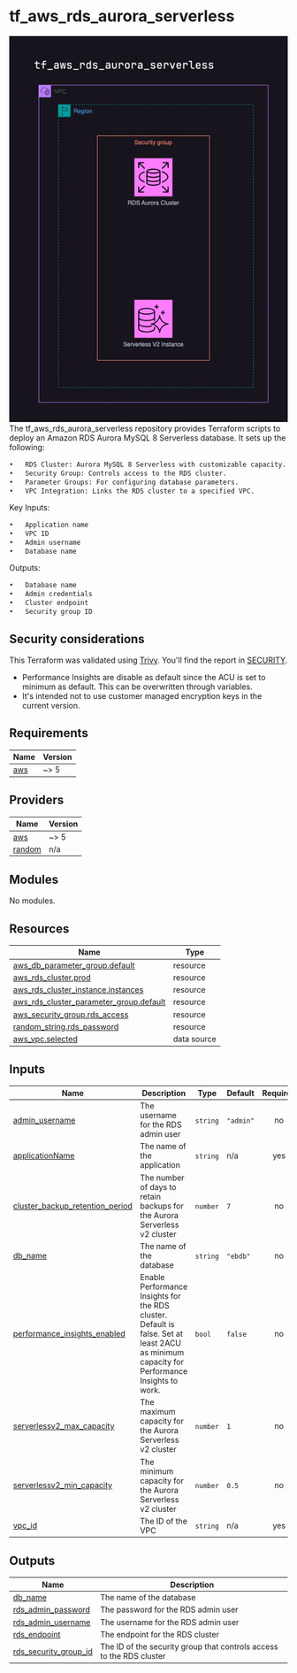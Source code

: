 # tf_aws_rds_aurora_serverless
![Overview](./docs/overview.jpg)
The tf_aws_rds_aurora_serverless repository provides Terraform scripts to deploy an Amazon RDS Aurora MySQL 8 Serverless database. It sets up the following:

	•	RDS Cluster: Aurora MySQL 8 Serverless with customizable capacity.
	•	Security Group: Controls access to the RDS cluster.
	•	Parameter Groups: For configuring database parameters.
	•	VPC Integration: Links the RDS cluster to a specified VPC.

Key Inputs:

	•	Application name
	•	VPC ID
	•	Admin username
	•	Database name

Outputs:

	•	Database name
	•	Admin credentials
	•	Cluster endpoint
	•	Security group ID

## Security considerations
This Terraform was validated using [Trivy](https://aquasecurity.github.io/trivy/v0.52/). You'll find the report in [SECURITY](./SECURITY). 

* Performance Insights are disable as default since the ACU is set to minimum as default. This can be overwritten through variables.
* It's intended not to use customer managed encryption keys in the current version.

## Requirements

| Name | Version |
|------|---------|
| <a name="requirement_aws"></a> [aws](#requirement\_aws) | ~> 5 |

## Providers

| Name | Version |
|------|---------|
| <a name="provider_aws"></a> [aws](#provider\_aws) | ~> 5 |
| <a name="provider_random"></a> [random](#provider\_random) | n/a |

## Modules

No modules.

## Resources

| Name | Type |
|------|------|
| [aws_db_parameter_group.default](https://registry.terraform.io/providers/hashicorp/aws/latest/docs/resources/db_parameter_group) | resource |
| [aws_rds_cluster.prod](https://registry.terraform.io/providers/hashicorp/aws/latest/docs/resources/rds_cluster) | resource |
| [aws_rds_cluster_instance.instances](https://registry.terraform.io/providers/hashicorp/aws/latest/docs/resources/rds_cluster_instance) | resource |
| [aws_rds_cluster_parameter_group.default](https://registry.terraform.io/providers/hashicorp/aws/latest/docs/resources/rds_cluster_parameter_group) | resource |
| [aws_security_group.rds_access](https://registry.terraform.io/providers/hashicorp/aws/latest/docs/resources/security_group) | resource |
| [random_string.rds_password](https://registry.terraform.io/providers/hashicorp/random/latest/docs/resources/string) | resource |
| [aws_vpc.selected](https://registry.terraform.io/providers/hashicorp/aws/latest/docs/data-sources/vpc) | data source |

## Inputs

| Name | Description | Type | Default | Required |
|------|-------------|------|---------|:--------:|
| <a name="input_admin_username"></a> [admin\_username](#input\_admin\_username) | The username for the RDS admin user | `string` | `"admin"` | no |
| <a name="input_applicationName"></a> [applicationName](#input\_applicationName) | The name of the application | `string` | n/a | yes |
| <a name="input_cluster_backup_retention_period"></a> [cluster\_backup\_retention\_period](#input\_cluster\_backup\_retention\_period) | The number of days to retain backups for the Aurora Serverless v2 cluster | `number` | `7` | no |
| <a name="input_db_name"></a> [db\_name](#input\_db\_name) | The name of the database | `string` | `"ebdb"` | no |
| <a name="input_performance_insights_enabled"></a> [performance\_insights\_enabled](#input\_performance\_insights\_enabled) | Enable Performance Insights for the RDS cluster. Default is false. Set at least 2ACU as minimum capacity for Performance Insights to work. | `bool` | `false` | no |
| <a name="input_serverlessv2_max_capacity"></a> [serverlessv2\_max\_capacity](#input\_serverlessv2\_max\_capacity) | The maximum capacity for the Aurora Serverless v2 cluster | `number` | `1` | no |
| <a name="input_serverlessv2_min_capacity"></a> [serverlessv2\_min\_capacity](#input\_serverlessv2\_min\_capacity) | The minimum capacity for the Aurora Serverless v2 cluster | `number` | `0.5` | no |
| <a name="input_vpc_id"></a> [vpc\_id](#input\_vpc\_id) | The ID of the VPC | `string` | n/a | yes |

## Outputs

| Name | Description |
|------|-------------|
| <a name="output_db_name"></a> [db\_name](#output\_db\_name) | The name of the database |
| <a name="output_rds_admin_password"></a> [rds\_admin\_password](#output\_rds\_admin\_password) | The password for the RDS admin user |
| <a name="output_rds_admin_username"></a> [rds\_admin\_username](#output\_rds\_admin\_username) | The username for the RDS admin user |
| <a name="output_rds_endpoint"></a> [rds\_endpoint](#output\_rds\_endpoint) | The endpoint for the RDS cluster |
| <a name="output_rds_security_group_id"></a> [rds\_security\_group\_id](#output\_rds\_security\_group\_id) | The ID of the security group that controls access to the RDS cluster |
